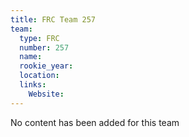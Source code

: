 ```yaml
---
title: FRC Team 257
team:
  type: FRC
  number: 257
  name: 
  rookie_year: 
  location: 
  links:
    Website: 
---
```

No content has been added for this team
